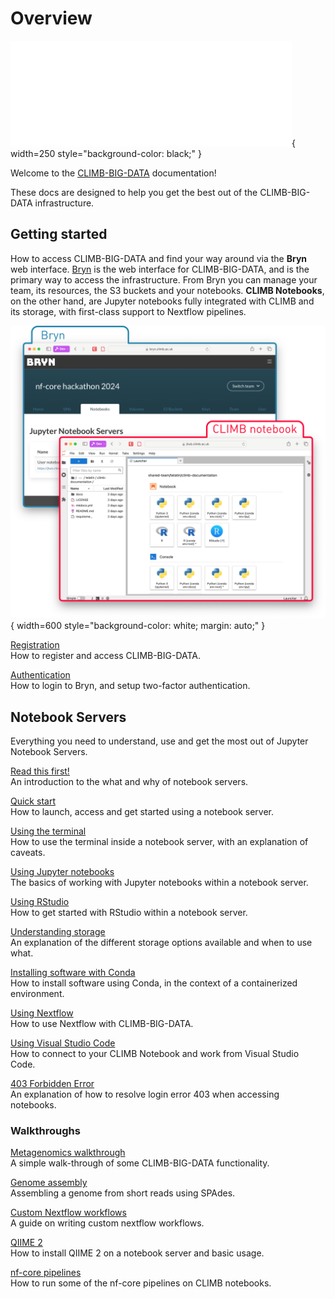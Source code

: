 # Overview

![CLIMB-BIG-DATA](img/climb_big_data_white_450px.png){ width=250 style="background-color: black;" }

Welcome to the [CLIMB-BIG-DATA](https://climb.ac.uk/) documentation!

These docs are designed to help you get the best out of the CLIMB-BIG-DATA infrastructure.

## Getting started

How to access CLIMB-BIG-DATA and find your way around via the **Bryn** web interface.
[Bryn](https://bryn.climb.ac.uk) is the web interface for CLIMB-BIG-DATA, and is the primary way to access the infrastructure.
From Bryn  you can manage your team, its resources, the S3 buckets and your notebooks. **CLIMB Notebooks**, on the other hand,
are Jupyter notebooks fully integrated with CLIMB and its storage, with first-class support to Nextflow pipelines.

![Bryn vs CLIMB notebook](img/bryn-notebook.png){ width=600 style="background-color: white; margin: auto;" }

[Registration](getting-started/how-to-register.md)  
How to register and access CLIMB-BIG-DATA.

[Authentication](getting-started/authentication.md)  
How to login to Bryn, and setup two-factor authentication.

## Notebook Servers

Everything you need to understand, use and get the most out of Jupyter Notebook Servers.

[Read this first!](notebook-servers/read-this-first.md)  
An introduction to the what and why of notebook servers.

[Quick start](notebook-servers/quick-start.md)  
How to launch, access and get started using a notebook server.

[Using the terminal](notebook-servers/using-the-terminal.md)  
How to use the terminal inside a notebook server, with an explanation of caveats.

[Using Jupyter notebooks](notebook-servers/using-jupyter.md)  
The basics of working with Jupyter notebooks within a notebook server.

[Using RStudio](notebook-servers/using-rstudio.md)  
How to get started with RStudio within a notebook server.

[Understanding storage](storage/index.md)  
An explanation of the different storage options available and when to use what.

[Installing software with Conda](notebook-servers/installing-software-with-conda.md)  
How to install software using Conda, in the context of a containerized environment.

[Using Nextflow](notebook-servers/using-nextflow.md)  
How to use Nextflow with CLIMB-BIG-DATA.

[Using Visual Studio Code](notebook-servers/using-vscode.md)  
How to connect to your CLIMB Notebook and work from Visual Studio Code.

[403 Forbidden Error](notebook-servers/403-forbidden-error.md)  
An explanation of how to resolve login error 403 when accessing notebooks.

### Walkthroughs

[Metagenomics walkthrough](walkthroughs/metagenomics-tutorial.md)  
A simple walk-through of some CLIMB-BIG-DATA functionality.

[Genome assembly](walkthroughs/genome-assembly/spades.md)  
Assembling a genome from short reads using SPAdes.

[Custom Nextflow workflows](walkthroughs/nextflow-custom-workflows/nextflow-custom.md)  
A guide on writing custom nextflow workflows.

[QIIME 2](walkthroughs/qiime2.md)  
How to install QIIME 2 on a notebook server and basic usage.

[nf-core pipelines](walkthroughs/nfcore.md)  
How to run some of the nf-core pipelines on CLIMB notebooks.
